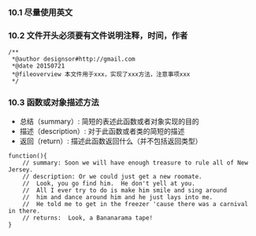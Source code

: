 ### 10.1 尽量使用英文

### 10.2 文件开头必须要有文件说明注释，时间，作者
```
/**
 *@author designsor#http://gmail.com
 *@date 20150721
 *@fileoverview 本文件用于xxx，实现了xxx方法，注意事项xxx
 */
```
### 10.3 函数或对象描述方法
* 总结（summary）: 简短的表述此函数或者对象实现的目的
* 描述（description）: 对于此函数或者类的简短的描述
* 返回（return）: 描述此函数返回什么（并不包括返回类型）

```
function(){
    // summary: Soon we will have enough treasure to rule all of New Jersey.
    // description: Or we could just get a new roomate.
    //  Look, you go find him.  He don't yell at you.
    //  All I ever try to do is make him smile and sing around
    //  him and dance around him and he just lays into me.
    //  He told me to get in the freezer 'cause there was a carnival in there.
    // returns:  Look, a Bananarama tape!
}
```

